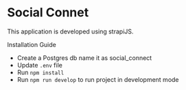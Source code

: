 # Social Connet

This application is developed using strapiJS.

Installation Guide
- Create a Postgres db name it as social_connect
- Update `.env` file
- Run `npm install`
- Run `npm run develop` to run project in development mode

